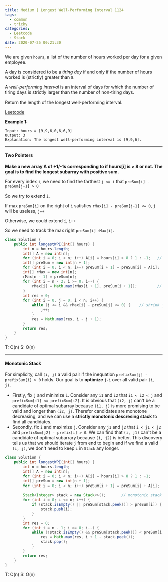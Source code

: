 ```yaml
---
title: Medium | Longest Well-Performing Interval 1124
tags:
  - common
  - tricky
categories:
  - Leetcode
  - Stack
date: 2020-07-25 00:21:30
---
```


We are given `hours`, a list of the number of hours worked per day for a given employee.

A day is considered to be a *tiring day* if and only if the number of hours worked is (strictly) greater than `8`.

A *well-performing interval* is an interval of days for which the number of tiring days is strictly larger than the number of non-tiring days.

Return the length of the longest well-performing interval.

[Leetcode](https://leetcode.com/problems/longest-well-performing-interval/)

<!--more-->

**Example 1:**

```
Input: hours = [9,9,6,0,6,6,9]
Output: 3
Explanation: The longest well-performing interval is [9,9,6].
```

---

#### Two Pointers  

**Make a new array A of +1/-1s corresponding to if hours[i] is > 8 or not. The goal is to find the longest subarray with positive sum.**

For every index `i`, we need to find the farthest `j <= i` that `preSum[i] - preSum[j-1] > 0`

So we try to extend `i`.

If max `preSum[i]` on the right of `i` satisfies `rMax[i] - preSum[j-1] <= 0`, `j` will be useless, `j++`

Otherwise, we could extend `i`, `i++`

So we need to track the max right `preSum[i]` `rMax[i]`.

```java
class Solution {
    public int longestWPI(int[] hours) {
        int n = hours.length;
        int[] A = new int[n];
        for (int i = 0; i < n; i++) A[i] = hours[i] > 8 ? 1 : -1;	// convert to 1 / -1
        int[] preSum = new int[n + 1];
        for (int i = 0; i < n; i++) preSum[i + 1] = preSum[i] + A[i];
        int[] rMax = new int[n];																
        rMax[n - 1] = preSum[n];
        for (int i = n - 2; i >= 0; i--) {
            rMax[i] = Math.max(rMax[i + 1], preSum[i + 1]);			// max right preSum[]
        }
        int res = 0;
        for (int i = 0, j = 0; i < n; i++) {
            while (j <= i && rMax[i] - preSum[j] <= 0) {	// shrink j
                j++;
            }
            res = Math.max(res, i - j + 1);
        }
        return res;
    }
}
```

T: O(n)			S: O(n)

---

#### Monotonic Stack

For simplicity, call `(i, j)` a valid pair if the inequation `prefixSum[j] - prefixSum[i] > 0` holds. Our goal is to **optimize** `j-i` over all valid pair `(i, j)`.

- Firstly, fix `j` and minimize `i`. Consider any `i1` and `i2` that `i1 < i2 < j` and `prefixSum[i1] <= prefixSum[i2]`. It is obvious that `(i2, j)` can't be a candidate of optimal subarray because `(i1, j)` is more promising to be valid and longer than `(i2, j)`. Therefor candidates are monotone decreasing, and we can use a **strictly monotonic descresing stack** to find all candidates. 
- Secondly, fix `i` and maximize `j`. Consider any `j1` and `j2` that `i < j1 < j2` and `prefixSum[j2] - prefix[i] > 0`. We can find that `(i, j1)` can't be a candidate of optimal subarrary because `(i, j2)` is better. This discovery tells us that we should iterate `j` from end to begin and if we find a valid `(i, j)`, we don't need to keep `i` in `Stack` any longer.

```java
class Solution {
    public int longestWPI(int[] hours) {
        int n = hours.length;
        int[] A = new int[n];
        for (int i = 0; i < n; i++) A[i] = hours[i] > 8 ? 1 : -1;
        int[] preSum = new int[n + 1];
        for (int i = 0; i < n; i++) preSum[i + 1] = preSum[i] + A[i];
        
        Stack<Integer> stack = new Stack<>();		// monotonic stack
        for (int i = 0; i <= n; i++) {
            if (stack.isEmpty() || preSum[stack.peek()] > preSum[i]) {
                stack.push(i);
            }
        }
        int res = 0;
        for (int i = n - 1; i >= 0; i--) {
            while (!stack.isEmpty() && preSum[stack.peek()] < preSum[i + 1]) {
                res = Math.max(res, i + 1 - stack.peek());
                stack.pop();
            }
        }
        return res;
    }
}
```

T: O(n)			S: O(n)



